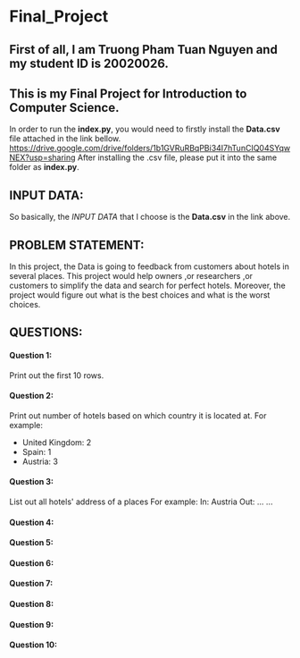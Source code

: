 # Final_Project
## First of all, I am Truong Pham Tuan Nguyen and my student ID is 20020026. 
## This is my Final Project for Introduction to Computer Science.
In order to run the **index.py**, you would need to firstly install the **Data.csv** file attached in the link bellow.
https://drive.google.com/drive/folders/1b1GVRuRBqPBi34I7hTunCIQ04SYqwNEX?usp=sharing
After installing the .csv file, please put it into the same folder as **index.py**.  


## INPUT DATA: 
So basically, the _INPUT DATA_ that I choose is the **Data.csv** in the link above. 

## PROBLEM STATEMENT: 
In this project, the Data is going to feedback from customers about hotels in several places. This project would help owners ,or researchers ,or customers to simplify the data and search for perfect hotels. Moreover, the project would figure out what is the best choices and what is the worst choices. 

## QUESTIONS:

#### Question 1:
Print out the first 10 rows.
#### Question 2:
Print out number of hotels based on which country it is located at.
For example: 
- United Kingdom: 2
- Spain: 1
- Austria: 3
#### Question 3:
List out all hotels' address of a places
For example: 
In: Austria
Out: ...
...

#### Question 4:

#### Question 5:

#### Question 6:

#### Question 7:

#### Question 8:

#### Question 9:

#### Question 10:
